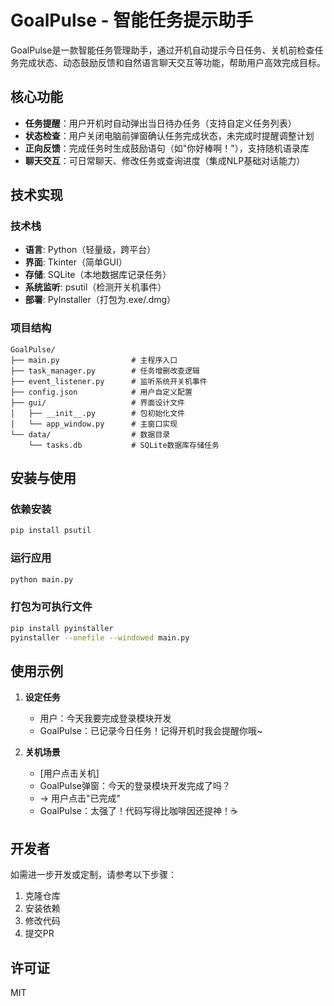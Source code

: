 # GoalPulse - 智能任务提示助手

GoalPulse是一款智能任务管理助手，通过开机自动提示今日任务、关机前检查任务完成状态、动态鼓励反馈和自然语言聊天交互等功能，帮助用户高效完成目标。

## 核心功能

- **任务提醒**：用户开机时自动弹出当日待办任务（支持自定义任务列表）
- **状态检查**：用户关闭电脑前弹窗确认任务完成状态，未完成时提醒调整计划
- **正向反馈**：完成任务时生成鼓励语句（如"你好棒啊！"），支持随机语录库
- **聊天交互**：可日常聊天、修改任务或查询进度（集成NLP基础对话能力）

## 技术实现

### 技术栈

- **语言**: Python（轻量级，跨平台）
- **界面**: Tkinter（简单GUI）
- **存储**: SQLite（本地数据库记录任务）
- **系统监听**: psutil（检测开关机事件）
- **部署**: PyInstaller（打包为.exe/.dmg）

### 项目结构

```
GoalPulse/
├── main.py                # 主程序入口
├── task_manager.py        # 任务增删改查逻辑
├── event_listener.py      # 监听系统开关机事件
├── config.json            # 用户自定义配置
├── gui/                   # 界面设计文件
│   ├── __init__.py        # 包初始化文件
│   └── app_window.py      # 主窗口实现
└── data/                  # 数据目录
    └── tasks.db           # SQLite数据库存储任务
```

## 安装与使用

### 依赖安装

```bash
pip install psutil
```

### 运行应用

```bash
python main.py
```

### 打包为可执行文件

```bash
pip install pyinstaller
pyinstaller --onefile --windowed main.py
```

## 使用示例

1. **设定任务**
   - 用户：今天我要完成登录模块开发
   - GoalPulse：已记录今日任务！记得开机时我会提醒你哦~

2. **关机场景**
   - [用户点击关机]
   - GoalPulse弹窗：今天的登录模块开发完成了吗？
   - → 用户点击"已完成"
   - GoalPulse：太强了！代码写得比咖啡因还提神！☕

## 开发者

如需进一步开发或定制，请参考以下步骤：

1. 克隆仓库
2. 安装依赖
3. 修改代码
4. 提交PR

## 许可证

MIT 